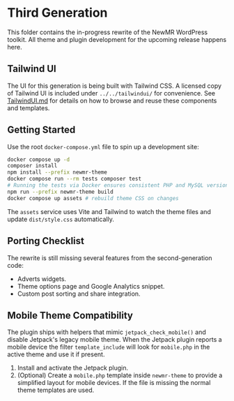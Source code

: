 # Third Generation

This folder contains the in-progress rewrite of the NewMR WordPress toolkit. All theme and plugin development for the upcoming release happens here.

## Tailwind UI

The UI for this generation is being built with Tailwind CSS. A licensed copy of Tailwind UI is included under `../../tailwindui/` for convenience. See [TailwindUI.md](./TailwindUI.md) for details on how to browse and reuse these components and templates.

## Getting Started

Use the root `docker-compose.yml` file to spin up a development site:

```bash
docker compose up -d
composer install
npm install --prefix newmr-theme
docker compose run --rm tests composer test
# Running the tests via Docker ensures consistent PHP and MySQL versions
npm run --prefix newmr-theme build
docker compose up assets # rebuild theme CSS on changes
```

The `assets` service uses Vite and Tailwind to watch the theme files and update
`dist/style.css` automatically.

## Porting Checklist

The rewrite is still missing several features from the second-generation code:

- Adverts widgets.
- Theme options page and Google Analytics snippet.
- Custom post sorting and share integration.

## Mobile Theme Compatibility

The plugin ships with helpers that mimic `jetpack_check_mobile()` and disable
Jetpack\'s legacy mobile theme. When the Jetpack plugin reports a mobile device
the filter `template_include` will look for `mobile.php` in the active theme and
use it if present.

1. Install and activate the Jetpack plugin.
2. (Optional) Create a `mobile.php` template inside `newmr-theme` to provide a
   simplified layout for mobile devices. If the file is missing the normal theme
   templates are used.
